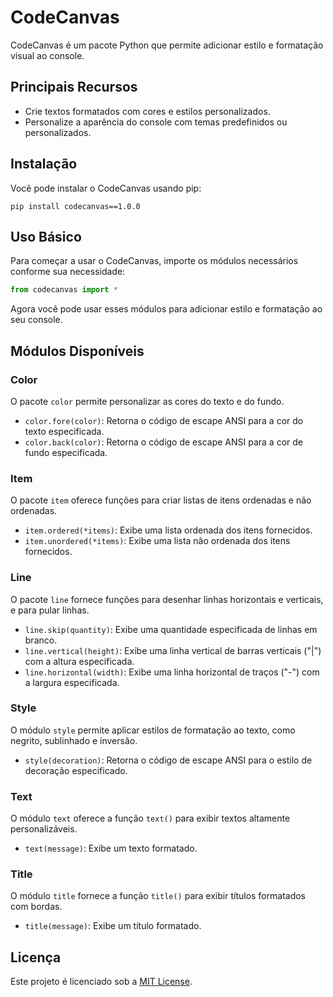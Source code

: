 # CodeCanvas

CodeCanvas é um pacote Python que permite adicionar estilo e formatação visual ao console.

## Principais Recursos

- Crie textos formatados com cores e estilos personalizados.
- Personalize a aparência do console com temas predefinidos ou personalizados.

## Instalação

Você pode instalar o CodeCanvas usando pip:

```
pip install codecanvas==1.0.0
```

## Uso Básico

Para começar a usar o CodeCanvas, importe os módulos necessários conforme sua necessidade:

```python
from codecanvas import *
```

Agora você pode usar esses módulos para adicionar estilo e formatação ao seu console.

## Módulos Disponíveis

### Color

O pacote `color` permite personalizar as cores do texto e do fundo.

- `color.fore(color)`: Retorna o código de escape ANSI para a cor do texto especificada.
- `color.back(color)`: Retorna o código de escape ANSI para a cor de fundo especificada.

### Item

O pacote `item` oferece funções para criar listas de itens ordenadas e não ordenadas.

- `item.ordered(*items)`: Exibe uma lista ordenada dos itens fornecidos.
- `item.unordered(*items)`: Exibe uma lista não ordenada dos itens fornecidos.

### Line

O pacote `line` fornece funções para desenhar linhas horizontais e verticais, e para pular linhas.

- `line.skip(quantity)`: Exibe uma quantidade especificada de linhas em branco.
- `line.vertical(height)`: Exibe uma linha vertical de barras verticais ("|") com a altura especificada.
- `line.horizontal(width)`: Exibe uma linha horizontal de traços ("-") com a largura especificada.

### Style

O módulo `style` permite aplicar estilos de formatação ao texto, como negrito, sublinhado e inversão.

- `style(decoration)`: Retorna o código de escape ANSI para o estilo de decoração especificado.

### Text

O módulo `text` oferece a função `text()` para exibir textos altamente personalizáveis.

- `text(message)`: Exibe um texto formatado.

### Title

O módulo `title` fornece a função `title()` para exibir títulos formatados com bordas.

- `title(message)`: Exibe um título formatado.

## Licença

Este projeto é licenciado sob a [MIT License](https://opensource.org/licenses/MIT).